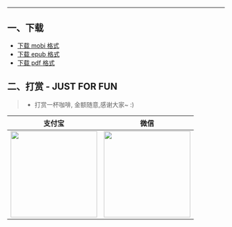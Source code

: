 # 
--------------
## 一、下载
* [下载 mobi 格式](https://raw.githubusercontent.com/hehonghui/the-economist-ebooks/master/./03_nature/2021.01.02/nature_2021.01.02.mobi) 
* [下载 epub 格式](https://raw.githubusercontent.com/hehonghui/the-economist-ebooks/master/./03_nature/2021.01.02/nature_2021.01.02.epub)
* [下载 pdf 格式](https://raw.githubusercontent.com/hehonghui/the-economist-ebooks/master/./03_nature/2021.01.02/nature_2021.01.02.pdf)
    
## 二、打赏 - JUST FOR FUN
> * 打赏一杯咖啡, 金额随意,感谢大家~ :)
    
|   支付宝   |   微信    |
|------------|-----------|
|<img src="https://img-blog.csdnimg.cn/20200412132734488.JPG?x-oss-process=image/watermark,type_ZmFuZ3poZW5naGVpdGk,shadow_10,text_aHR0cHM6Ly9ibG9nLmNzZG4ubmV0L2Jib3lmZWl5dQ==,size_16,color_FFFFFF,t_70" width="200"/>| <img src="https://img-blog.csdnimg.cn/20200911174255577.jpg?x-oss-process=image/watermark,type_ZmFuZ3poZW5naGVpdGk,shadow_10,text_aHR0cHM6Ly9ibG9nLmNzZG4ubmV0L2Jib3lmZWl5dQ==,size_16,color_FFFFFF,t_70" width="200"/>  |
